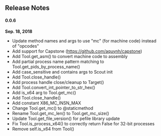 ## Release Notes

#### 0.0.6
**Sep. 18, 2018**
* Update method names and args to use "mc" (for machine code) instead of "opcodes"
* Add support for Capstone (https://github.com/aquynh/capstone)
* Add Tool.get_asm() to convert machine code to assembly
* Add partial process name pattern matching to Tool.get_pids_by_process_name()
* Add case_sensitive and contains args to Scout init
* Add Tool.close_handle()
* Add process handle close/cleanup to Target()
* Add Tool.convert_int_pointer_to_str_hex()
* Add is_x64 arg to Tool.get_mc()
* Add Tool.close_handle()
* Add constant X86_MC_INSN_MAX
* Change Tool.get_mc() to @staticmethod
* Rename Tool.get_mc_len() to Tool.get_mc_size()
* Update Tool.get_file_version() for pefile library update
* Fix Tool.is_process_x64() to correctly return False for 32-bit processes
* Remove self.is_x64 from Tool()